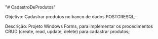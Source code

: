 "# CadastroDeProdutos" 

Objetivo: Cadastrar produtos no banco de dados POSTGRESQL;

Descrição: Projeto Windows Forms, para implementar os procedimentos CRUD (create, read, update, delete) 
para cadastrar produtos;

